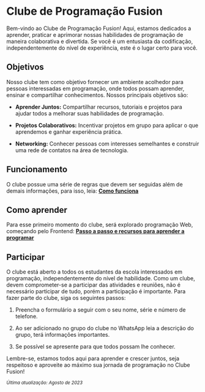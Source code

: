 # Clube de Programação Fusion

Bem-vindo ao Clube de Programação Fusion! Aqui, estamos dedicados a aprender, praticar e aprimorar nossas habilidades de programação de maneira colaborativa e divertida. Se você é um entusiasta da codificação, independentemente do nível de experiência, este é o lugar certo para você.

## Objetivos

Nosso clube tem como objetivo fornecer um ambiente acolhedor para pessoas interessadas em programação, onde todos possam aprender, ensinar e compartilhar conhecimentos. Nossos principais objetivos são:

-   **Aprender Juntos:** Compartilhar recursos, tutoriais e projetos para ajudar todos a melhorar suas habilidades de programação.

-   **Projetos Colaborativos:** Incentivar projetos em grupo para aplicar o que aprendemos e ganhar experiência prática.

-   **Networking:** Conhecer pessoas com interesses semelhantes e construir uma rede de contatos na área de tecnologia.

## Funcionamento

O clube possue uma série de regras que devem ser seguidas além de demais informações, para isso, leia: **[Como funciona](funcionamento.md)**

## Como aprender

Para esse primeiro momento do clube, será explorado programação Web, começando pelo Frontend: **[Passo a passo e recursos para aprender a programar](programacao.md)**

## Participar

O clube está aberto a todos os estudantes da escola interessados em programação, independentemente do nível de habilidade. Como um clube, devem comprometer-se a participar das atividades e reuniões, não é necessário participar de tudo, porém a participação é importante.
Para fazer parte do clube, siga os seguintes passos:

1. Preencha o formulário a seguir com o seu nome, série e número de telefone.

2. Ao ser adicionado no grupo do clube no WhatsApp leia a descrição do grupo, terá informações importantes.

3. Se possível se apresente para que todos possam lhe conhecer.

Lembre-se, estamos todos aqui para aprender e crescer juntos, seja respeitoso e aproveite ao máximo sua jornada de programação no Clube Fusion!

<small>_*Última atualização: Agosto de 2023*_</small>
